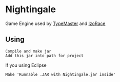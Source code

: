 # Nightingale

Game Engine used by [TypeMaster](https://github.com/d-krushinsky/typemaster) and [IzoRace](https://github.com/d-krushinsky/izorace)

## Using
```
Compile and make jar
Add this jar into path for project
```

If you using Eclipse
```
Make 'Runnable .JAR with Nightingale.jar inside'
```
